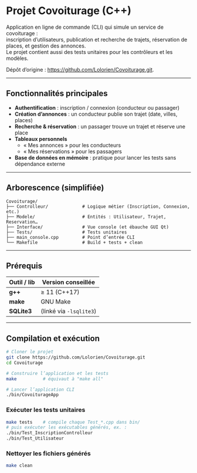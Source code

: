 # Projet Covoiturage (C++)

Application en ligne de commande (CLI) qui simule un service de covoiturage :  
inscription d’utilisateurs, publication et recherche de trajets, réservation de places, et gestion des annonces.  
Le projet contient aussi des tests unitaires pour les contrôleurs et les modèles.

Dépôt d’origine : <https://github.com/Lolorien/Covoiturage.git>.

---

## Fonctionnalités principales
- **Authentification** : inscription / connexion (conducteur ou passager)  
- **Création d’annonces** : un conducteur publie son trajet (date, villes, places)  
- **Recherche & réservation** : un passager trouve un trajet et réserve une place  
- **Tableaux personnels**  
  - « Mes annonces » pour les conducteurs  
  - « Mes réservations » pour les passagers  
- **Base de données en mémoire** : pratique pour lancer les tests sans dépendance externe  

---

## Arborescence (simplifiée)
```
Covoiturage/
├── Controlleur/             # Logique métier (Inscription, Connexion, etc.)
├── Modele/                  # Entités : Utilisateur, Trajet, Reservation…
├── Interface/               # Vue console (et ébauche GUI Qt)
├── Tests/                   # Tests unitaires
├── main_console.cpp         # Point d’entrée CLI
└── Makefile                 # Build + tests + clean

````

---

## Prérequis
| Outil / lib | Version conseillée |
|-------------|--------------------|
| **g++**     | ≥ 11 (C++17) |
| **make**    | GNU Make |
| **SQLite3** | (linké via `-lsqlite3`) |

---

## Compilation et exécution

```bash
# Cloner le projet
git clone https://github.com/Lolorien/Covoiturage.git
cd Covoiturage

# Construire l’application et les tests
make          # équivaut à "make all"

# Lancer l’application CLI
./bin/CovoiturageApp
```

### Exécuter les tests unitaires

```bash
make tests    # compile chaque Test_*.cpp dans bin/
# puis exécuter les exécutables générés, ex. :
./bin/Test_InscriptionControlleur
./bin/Test_Utilisateur
```

### Nettoyer les fichiers générés

```bash
make clean
```
